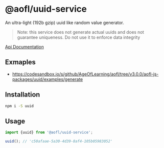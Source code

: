 # @aofl/uuid-service

An ultra-light (192b gzip) uuid like random value generator.

> Note: this service does not generate actual uuids and does not guarantee uniqueness. Do not use it to enforce data integrity

[Api Documentation](https://ageoflearning.github.io/aofl/v3.x/api-docs/module-@aofl_uuid.html)

## Exmaples
* https://codesandbox.io/s/github/AgeOfLearning/aofl/tree/v3.0.0/aofl-js-packages/uuid/examples/generate

## Installation
```bash
npm i -S uuid
```

## Usage

```javascript
import {uuid} from '@aofl/uuid-service';

uuid(); // 'c50afaae-5a30-4d39-8af4-105b05983052'
```
